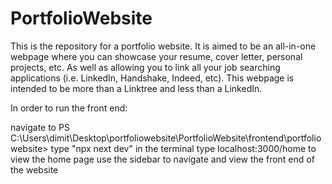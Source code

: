 # PortfolioWebsite
This is the repository for a portfolio website. It is aimed to be an all-in-one webpage where you can showcase your resume, cover letter, personal projects, etc. As well as allowing you to link all your job searching applications (i.e. LinkedIn, Handshake, Indeed, etc). This webpage is intended to be more than a Linktree and less than a LinkedIn.


In order to run the front end:

navigate to PS C:\Users\dimit\Desktop\portfoliowebsite\PortfolioWebsite\frontend\portfoliowebsite>
type "npx next dev" in the terminal
type localhost:3000/home to view the home page
use the sidebar to navigate and view the front end of the website

